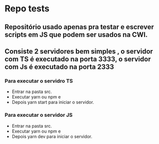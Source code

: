 # Repo tests

## Repositório usado apenas pra testar e escrever scripts em JS que podem ser usados na CWI.
## Consiste 2 servidores bem simples , o servidor com TS é executado na porta 3333, o servidor com Js é executado na porta 2333
### Para executar o servidro TS
* Entrar na pasta src.
* Executar yarn ou npm e 
* Depois yarn start para iniciar o servidor.


### Para executar o servidor JS
* Entrar na pasta src.
* Executar yarn ou npm e 
* Depois yarn dev para iniciar o servidor.

